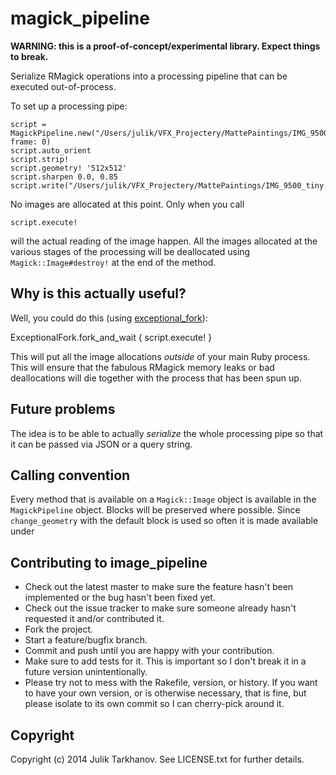 # magick_pipeline

**WARNING: this is a proof-of-concept/experimental library. Expect things to break.**

Serialize RMagick operations into a processing pipeline that can be executed out-of-process.

To set up a processing pipe:

    script = MagickPipeline.new("/Users/julik/VFX_Projectery/MattePaintings/IMG_9500.psd", frame: 0)
    script.auto_orient
    script.strip!
    script.geometry! '512x512'
    script.sharpen 0.0, 0.85
    script.write("/Users/julik/VFX_Projectery/MattePaintings/IMG_9500_tiny.png")
  
No images are allocated at this point. Only when you call

    script.execute!

will the actual reading of the image happen. All the images allocated at the various stages
of the processing will be deallocated using `Magick::Image#destroy!` at the end of the method.

## Why is this actually useful?

Well, you could do this (using [exceptional_fork](https://github.com/julik/exceptional_fork)):

  ExceptionalFork.fork_and_wait { script.execute! }
  
This will put all the image allocations _outside_ of your main Ruby process. This will ensure
that the fabulous RMagick memory leaks or bad deallocations will die together with the process
that has been spun up.

## Future problems

The idea is to be able to actually _serialize_ the whole processing pipe so that it can be
passed via JSON or a query string.
 
## Calling convention

Every method that is available on a `Magick::Image` object is available in the `MagickPipeline`
object. Blocks will be preserved where possible. Since `change_geometry` with the default block is
used so often it is made available under 

## Contributing to image_pipeline
 
* Check out the latest master to make sure the feature hasn't been implemented or the bug hasn't been fixed yet.
* Check out the issue tracker to make sure someone already hasn't requested it and/or contributed it.
* Fork the project.
* Start a feature/bugfix branch.
* Commit and push until you are happy with your contribution.
* Make sure to add tests for it. This is important so I don't break it in a future version unintentionally.
* Please try not to mess with the Rakefile, version, or history. If you want to have your own version, or is otherwise necessary, that is fine, but please isolate to its own commit so I can cherry-pick around it.

## Copyright

Copyright (c) 2014 Julik Tarkhanov. See LICENSE.txt for
further details.

